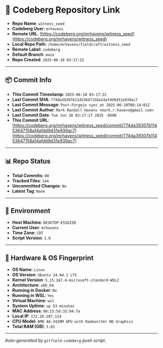 # 🔗 Codeberg Repository Link

- **Repo Name**: `witness_seed`
- **Codeberg User**: `mrhavens`
- **Remote URL**: [https://codeberg.org/mrhavens/witness_seed](https://codeberg.org/mrhavens/witness_seed)
- **Local Repo Path**: `/home/mrhavens/fieldcraft/witness_seed`
- **Remote Label**: `codeberg`
- **Default Branch**: `main`
- **Repo Created**: `2025-06-10 03:17:22`

---

## 📦 Commit Info

- **This Commit Timestamp**: `2025-06-10 03:17:22`
- **Last Commit SHA**: `774da39307b11453647158a14afdd9d31e939ac7`
- **Last Commit Message**: `Post-Forgejo sync at 2025-06-10T08:14:01Z`
- **Last Commit Author**: `Mark Randall Havens <mark.r.havens@gmail.com>`
- **Last Commit Date**: `Tue Jun 10 03:17:17 2025 -0500`
- **This Commit URL**: [https://codeberg.org/mrhavens/witness_seed/commit/774da39307b11453647158a14afdd9d31e939ac7](https://codeberg.org/mrhavens/witness_seed/commit/774da39307b11453647158a14afdd9d31e939ac7)

---

## 📊 Repo Status

- **Total Commits**: `80`
- **Tracked Files**: `244`
- **Uncommitted Changes**: `No`
- **Latest Tag**: `None`

---

## 🧭 Environment

- **Host Machine**: `DESKTOP-E5SGI58`
- **Current User**: `mrhavens`
- **Time Zone**: `CDT`
- **Script Version**: `1.0`

---

## 🧬 Hardware & OS Fingerprint

- **OS Name**: `Linux`
- **OS Version**: `Ubuntu 24.04.2 LTS`
- **Kernel Version**: `5.15.167.4-microsoft-standard-WSL2`
- **Architecture**: `x86_64`
- **Running in Docker**: `No`
- **Running in WSL**: `Yes`
- **Virtual Machine**: `wsl`
- **System Uptime**: `up 53 minutes`
- **MAC Address**: `00:15:5d:33:04:7a`
- **Local IP**: `172.18.207.124`
- **CPU Model**: `AMD A6-3420M APU with Radeon(tm) HD Graphics`
- **Total RAM (GB)**: `3.63`

---

_Auto-generated by `gitfield-codeberg` push script._

